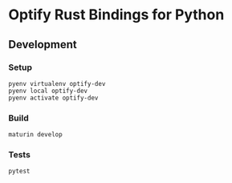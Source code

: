 # Optify Rust Bindings for Python

## Development

### Setup

```shell
pyenv virtualenv optify-dev
pyenv local optify-dev
pyenv activate optify-dev
```

### Build

```shell
maturin develop
```

### Tests

```shell
pytest
```
